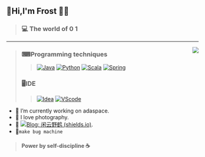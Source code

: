 ## 👋Hi,I'm Frost 👩‍🚀


> ### 💻 The world of 0 1
------
<img align="right" src="https://github-readme-stats.vercel.app/api?username=Frost713&show_icons=true&icon_color=805AD5&text_color=718096&bg_color=ffffff&hide_title=true" />

>
> ###  ⌨Programming techniques
> >  [![Java](https://img.shields.io/badge/-Java-blue?style=flat&logo=java&logoColor=white)](https://mirrors.tuna.tsinghua.edu.cn/AdoptOpenJDK/) [![Python](https://img.shields.io/badge/-Python-black?style=flat&logo=Python&logoColor=white)](https://www.python.org/) [![Scala](https://img.shields.io/badge/-Scala-red?style=flat&logo=Scala&logoColor=white)](https://www.scala-lang.org/) [![Spring](https://img.shields.io/badge/-Shell-g?style=flat&logo=Spring&logoColor=white)](https://spring.io/)
>
> ###  🖥IDE
>> [![Idea](https://img.shields.io/badge/IDE-Idea-brightgreen)](https://www.jetbrains.com/idea/) [![VScode](https://img.shields.io/badge/IDE-VScode-blue)](https://code.visualstudio.com/)

- 🔭 I’m currently working on adaspace.
- 📸 I love photography.
- 📝 [![Blog: 闲云野鹤 (shields.io)](https://img.shields.io/badge/Blog-闲云野鹤-%23972D43)](https://blog.frost-s.tk/). 
- 🤪```make bug machine```
> #### Power by self-discipline ☕

<!--
  **Frost713/Frost713** is a ✨ _special_ ✨ repository because its `README.md` (this file) appears on your GitHub profile.

Here are some ideas to get you started:

- 
- 🌱 I’m currently learning ...
- 👯 I’m looking to collaborate on ...
- 🤔 I’m looking for help with ...
- 💬 Ask me about ...
- 📫 How to reach me: ...
- 😄 Pronouns: ...
- ⚡ Fun fact: ...
  -->
